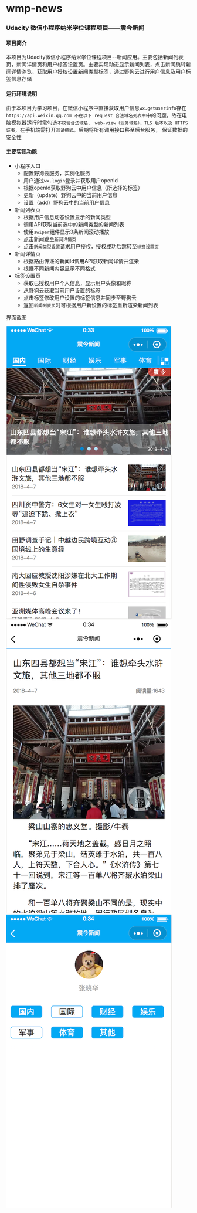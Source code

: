 # wmp-news

### Udacity 微信小程序纳米学位课程项目——震今新闻



#### 项目简介

本项目为Udacity微信小程序纳米学位课程项目--新闻应用。主要包括新闻列表页，新闻详情页和用户标签设置页。主要实现动态显示新闻列表，点击新闻跳转新闻详情浏览，获取用户授权设置新闻类型标签，通过野狗云进行用户信息及用户标签信息存储

#### 运行环境说明

由于本项目为学习项目，在微信小程序中直接获取用户信息`wx.getuserinfo`存在`https://api.weixin.qq.com
不在以下 request 合法域名列表中`中的问题，故在电脑模拟器运行时需勾选`不校验合法域名、
web-view（业务域名）、TLS 版本以及 HTTPS 证书`，在手机端需打开`调试模式`。后期将所有调用接口移至后台服务，
保证数据的安全性

#### 主要实现功能

- 小程序入口
  - 配置野狗云服务，实例化服务
  - 用户通过`wx.login`登录并获取用户openId
  - 根据openId获取野狗云中用户信息（所选择的标签）
  - 更新（update）野狗云中的当前用户信息
  - 设置（add）野狗云中的当前用户信息
- 新闻列表页
  - 根据用户信息动态设置显示的新闻类型
  - 调用API获取当前选中的新闻类型的新闻列表
  - 使用`swiper`组件显示3条新闻滚动播放
  - 点击新闻跳至`新闻详情页`
  - 点击`新闻类型设置`请求用户授权，授权成功后跳转至`标签设置页`
- 新闻详情页
  - 根据路由传递的新闻Id调用API获取新闻详情并渲染
  - 根据不同新闻内容显示不同格式
- 标签设置页
  - 获取已授权用户个人信息，显示用户头像和昵称
  - 从野狗云获取当前用户设置的标签
  - 点击标签修改用户设置的标签信息并同步至野狗云
  - 返回`新闻列表页`时可根据用户新设置的标签重新渲染新闻列表

界面截图

![tag-setting](./images/screenshot/news-list.png)
![tag-setting](./images/screenshot/news-detail.png)
![tag-setting](./images/screenshot/tag-setting.png)

